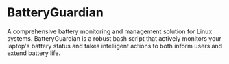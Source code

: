 # BatteryGuardian
A comprehensive battery monitoring and management solution for Linux systems. BatteryGuardian is a robust bash script that actively monitors your laptop's battery status and takes intelligent actions to both inform users and extend battery life. 
